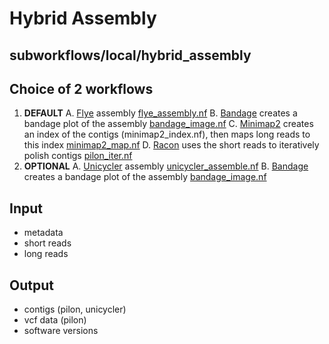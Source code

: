 # Hybrid Assembly

## subworkflows/local/hybrid_assembly

## Choice of 2 workflows
1. **DEFAULT**
    A. [Flye](https://github.com/fenderglass/Flye) assembly [flye_assembly.nf](https://github.com/phac-nml/mikrokondo/blob/main/modules/local/flye_assemble.nf)
    B. [Bandage](https://rrwick.github.io/Bandage/) creates a bandage plot of the assembly [bandage_image.nf](https://github.com/phac-nml/mikrokondo/blob/main/modules/local/bandage_image.nf)
    C. [Minimap2](https://github.com/lh3/minimap2) creates an index of the contigs (minimap2_index.nf), then maps long reads to this index [minimap2_map.nf](https://github.com/phac-nml/mikrokondo/blob/main/modules/local/minimap2_map.nf)
    D. [Racon](https://github.com/isovic/racon) uses the short reads to iteratively polish contigs [pilon_iter.nf](https://github.com/phac-nml/mikrokondo/blob/main/modules/local/pilon_polisher.nf)
2. **OPTIONAL**
    A. [Unicycler](https://github.com/rrwick/Unicycler) assembly [unicycler_assemble.nf](https://github.com/phac-nml/mikrokondo/blob/main/modules/local/unicycler_assemble.nf)
    B. [Bandage](https://rrwick.github.io/Bandage/) creates a bandage plot of the assembly [bandage_image.nf](https://github.com/phac-nml/mikrokondo/blob/main/modules/local/bandage_image.nf)

## Input
- metadata
- short reads
- long reads

## Output
- contigs (pilon, unicycler)
- vcf data (pilon)
- software versions
